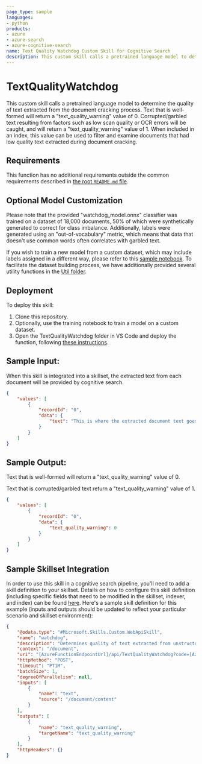 ```yaml
---
page_type: sample
languages:
- python
products:
- azure
- azure-search
- azure-cognitive-search
name: Text Quality Watchdog Custom Skill for Cognitive Search
description: This custom skill calls a pretrained language model to determine the quality of text extracted from the document cracking process.
---
```


# TextQualityWatchdog

This custom skill calls a pretrained language model to determine the quality of text extracted from the document cracking process.
Text that is well-formed will return a "text_quality_warning" value of 0.
Corrupted/garbled text resulting from factors such as low scan quality or OCR errors will be caught, and will return a "text_quality_warning" value of 1.
When included in an index, this value can be used to filter and examine documents that had low quality text extracted during document cracking.

## Requirements

This function has no additional requirements outside the common requirements described in [the root `README.md` file](../../README.md).

## Optional Model Customization

Please note that the provided "watchdog_model.onnx" classifier was trained on a dataset of 18,000 documents, 50% of which were synthetically generated to correct for class imbalance.
Additionally, labels were generated using an "out-of-vocabulary" metric, which means that data that doesn't use common words often correlates with garbled text.

If you wish to train a new model from a custom dataset, which may include labels assigned in a different way,
please refer to this [sample notebook](./Model/TrainWatchdogModel.ipynb).
To facilitate the dataset building process, we have additionally provided several utility functions in the [Util folder](Util).

## Deployment

To deploy this skill:
1. Clone this repository.
2. Optionally, use the training notebook to train a model on a custom dataset.
3. Open the TextQualityWatchdog folder in VS Code and deploy the function, following [these instructions](https://docs.microsoft.com/en-us/azure/azure-functions/functions-develop-vs-code?tabs=python).

## Sample Input:

When this skill is integrated into a skillset, the extracted text from each document will be provided by cognitive search.

```json
{
    "values": [
        {
            "recordId": "0",
            "data": {
                "text": "This is where the extracted document text goes."
            }
        }
    ]
}
```

## Sample Output:

Text that is well-formed will return a "text_quality_warning" value of 0.

Text that is corrupted/garbled text return a "text_quality_warning" value of 1.

```json
{
    "values": [
        {
            "recordId": "0",
            "data": {
                "text_quality_warning": 0
            }
        }
    ]
}
```

## Sample Skillset Integration

In order to use this skill in a cognitive search pipeline, you'll need to add a skill definition to your skillset.
Details on how to configure this skill definition (including specific fields that need to be modified in the skillset, indexer, and index) can be found [here](https://docs.microsoft.com/en-us/azure/search/cognitive-search-defining-skillset).
Here's a sample skill definition for this example (inputs and outputs should be updated to reflect your particular scenario and skillset environment):

```json
{
    "@odata.type": "#Microsoft.Skills.Custom.WebApiSkill",
    "name": "watchdog",
    "description": "Determines quality of text extracted from unstructured documents.",
    "context": "/document",
    "uri": "[AzureFunctionEndpointUrl]/api/TextQualityWatchdog?code=[AzureFunctionDefaultHostKey]",
    "httpMethod": "POST",
    "timeout": "PT1M",
    "batchSize": 1,
    "degreeOfParallelism": null,
    "inputs": [
        {
            "name": "text",
            "source": "/document/content"
        }
    ],
    "outputs": [
        {
            "name": "text_quality_warning",
            "targetName": "text_quality_warning"
        }
    ],
    "httpHeaders": {}
}
```
